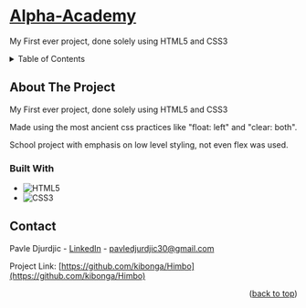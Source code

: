 <!-- PROJECT LOGO -->
<div>
  <h1>
    <a href="https://pavle-say-what-one-mo-time.lzivadinovic.com/">
      Alpha-Academy
    </a>
  </h1>

  <p>
    My First ever project, done solely using HTML5 and CSS3
  </p>
</div>



<!-- TABLE OF CONTENTS -->
<details>
  <summary>Table of Contents</summary>
  <ol>
    <li>
      <a href="#about-the-project">About The Project</a>
    </li>
    <li><a href="#built-with">Built with</a></li>
    <li><a href="#contact">Contact</a></li>
  </ol>
</details>



<!-- ABOUT THE PROJECT -->
## About The Project
<p>My First ever project, done solely using HTML5 and CSS3</p>
<p>Made using the most ancient css practices like "float: left" and "clear: both".</p>
<p>School project with emphasis on low level styling, not even flex was used.</p>

### Built With

* ![HTML5](https://img.shields.io/badge/html5-%23E34F26.svg?style=for-the-badge&logo=html5&logoColor=white)
* ![CSS3](https://img.shields.io/badge/css3-%231572B6.svg?style=for-the-badge&logo=css3&logoColor=white)


<!-- CONTACT -->
## Contact

Pavle Djurdjic - <a href="https://www.linkedin.com/in/pavledjurdjic/" alt="pavledjurdjic_linkedIn">LinkedIn</a> - pavledjurdjic30@gmail.com

Project Link: [https://github.com/kibonga/Himbo](https://github.com/kibonga/Himbo)

<p align="right">(<a href="#top">back to top</a>)</p>
